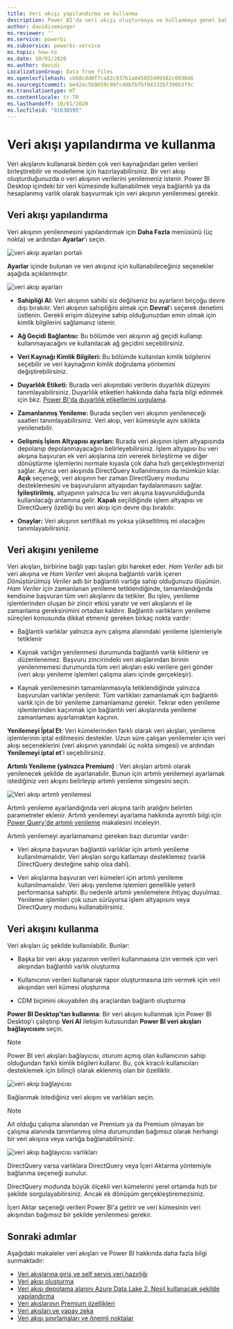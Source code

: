 ```yaml
---
title: Veri akışı yapılandırma ve kullanma
description: Power BI'da veri akışı oluşturmaya ve kullanmaya genel bakış
author: davidiseminger
ms.reviewer: ''
ms.service: powerbi
ms.subservice: powerbi-service
ms.topic: how-to
ms.date: 10/01/2020
ms.author: davidi
LocalizationGroup: Data from files
ms.openlocfilehash: cb68cdd0f7ca82c937b1a045055909582c0938d6
ms.sourcegitcommit: be424c5b9659c96fc40bfbfbf04332b739063f9c
ms.translationtype: HT
ms.contentlocale: tr-TR
ms.lasthandoff: 10/01/2020
ms.locfileid: "91638595"
---
```

# <a name="configure-and-consume-a-dataflow"></a>Veri akışı yapılandırma ve kullanma

Veri akışlarını kullanarak birden çok veri kaynağından gelen verileri birleştirebilir ve modelleme için hazırlayabilirsiniz. Bir veri akışı oluşturduğunuzda o veri akışının verilerini yenilemeniz istenir. Power BI Desktop içindeki bir veri kümesinde kullanabilmek veya bağlantılı ya da hesaplanmış varlık olarak başvurmak için veri akışının yenilenmesi gerekir.

## <a name="configuring-a-dataflow"></a>Veri akışı yapılandırma

Veri akışının yenilenmesini yapılandırmak için **Daha Fazla** menüsünü (üç nokta) ve ardından **Ayarlar**'ı seçin.

![veri akışı ayarları portalı](media/dataflows-configure-consume/dataflow-settings.png)

**Ayarlar** içinde bulunan ve veri akışınız için kullanabileceğiniz seçenekler aşağıda açıklanmıştır.

![veri akışı ayarları](media/dataflows-configure-consume/dataflow-settings-detailed.png)

* **Sahipliği Al:** Veri akışının sahibi siz değilseniz bu ayarların birçoğu devre dışı bırakılır. Veri akışının sahipliğini almak için **Devral**'ı seçerek denetimi üstlenin. Gerekli erişim düzeyine sahip olduğunuzdan emin olmak için kimlik bilgilerini sağlamanız istenir.

* **Ağ Geçidi Bağlantısı:** Bu bölümde veri akışının ağ geçidi kullanıp kullanmayacağını ve kullanılacak ağ geçidini seçebilirsiniz. 

* **Veri Kaynağı Kimlik Bilgileri:** Bu bölümde kullanılan kimlik bilgilerini seçebilir ve veri kaynağının kimlik doğrulama yöntemini değiştirebilirsiniz.

* **Duyarlılık Etiketi:** Burada veri akışındaki verilerin duyarlılık düzeyini tanımlayabilirsiniz. Duyarlılık etiketleri hakkında daha fazla bilgi edinmek için bkz. [Power BI'da duyarlılık etiketlerini uygulama](../../admin/service-security-apply-data-sensitivity-labels.md).

* **Zamanlanmış Yenileme:** Burada seçilen veri akışının yenileneceği saatleri tanımlayabilirsiniz. Veri akışı, veri kümesiyle aynı sıklıkta yenilenebilir.

* **Gelişmiş İşlem Altyapısı ayarları:** Burada veri akışının işlem altyapısında depolanıp depolanmayacağını belirleyebilirsiniz. İşlem altyapısı bu veri akışına başvuran ek veri akışlarına izin vererek birleştirme ve diğer dönüştürme işlemlerini normale kıyasla çok daha hızlı gerçekleştirmenizi sağlar. Ayrıca veri akışında DirectQuery kullanılmasını da mümkün kılar. **Açık** seçeneği, veri akışının her zaman DirectQuery modunu desteklemesini ve başvuruların altyapıdan faydalanmasını sağlar. **İyileştirilmiş**, altyapının yalnızca bu veri akışına başvurulduğunda kullanılacağı anlamına gelir. **Kapalı** seçildiğinde işlem altyapısı ve DirectQuery özelliği bu veri akışı için devre dışı bırakılır.

* **Onaylar:** Veri akışının sertifikalı mı yoksa yükseltilmiş mi olacağını tanımlayabilirsiniz. 

## <a name="refreshing-a-dataflow"></a>Veri akışını yenileme
Veri akışları, birbirine bağlı yapı taşları gibi hareket eder. *Ham Veriler* adlı bir veri akışına ve *Ham Veriler* veri akışına bağlantılı varlık içeren *Dönüştürülmüş Veriler* adlı bir bağlantılı varlığa sahip olduğunuzu düşünün. *Ham Veriler* için zamanlanan yenileme tetiklendiğinde, tamamlandığında kendisine başvuran tüm veri akışlarını da tetikler. Bu işlev, yenileme işlemlerinden oluşan bir zincir etkisi yaratır ve veri akışlarını el ile zamanlama gereksinimini ortadan kaldırır. Bağlantılı varlıkların yenileme süreçleri konusunda dikkat etmeniz gereken birkaç nokta vardır:

* Bağlantılı varlıklar yalnızca aynı çalışma alanındaki yenileme işlemleriyle tetiklenir

* Kaynak varlığın yenilenmesi durumunda bağlantılı varlık kilitlenir ve düzenlenemez. Başvuru zincirindeki veri akışlarından birinin yenilenmemesi durumunda tüm veri akışları eski verilere geri gönder (veri akışı yenileme işlemleri çalışma alanı içinde gerçekleşir).

* Kaynak yenilemesinin tamamlanmasıyla tetiklendiğinde yalnızca başvurulan varlıklar yenilenir. Tüm varlıkları zamanlamak için bağlantılı varlık için de bir yenileme zamanlamanız gerekir. Tekrar eden yenileme işlemlerinden kaçınmak için bağlantılı veri akışlarında yenileme zamanlaması ayarlamaktan kaçının.

**Yenilemeyi İptal Et**: Veri kümelerinden farklı olarak veri akışları, yenileme işlemlerinin iptal edilmesini destekler. Uzun süre çalışan yenilemeler için veri akışı seçeneklerini (veri akışının yanındaki üç nokta simgesi) ve ardından **Yenilemeyi iptal et**'i seçebilirsiniz.

**Artımlı Yenileme (yalnızca Premium)** : Veri akışları artımlı olarak yenilenecek şekilde de ayarlanabilir. Bunun için artımlı yenilemeyi ayarlamak istediğiniz veri akışını belirleyip artımlı yenileme simgesini seçin.

![Veri akışı artımlı yenilemesi](media/dataflows-configure-consume/dataflow-created-entity.png)

Artımlı yenileme ayarlandığında veri akışına tarih aralığını belirten parametreler eklenir. Artımlı yenilemeyi ayarlama hakkında ayrıntılı bilgi için [Power Query'de artımlı yenileme](https://docs.microsoft.com/power-query/dataflows/incremental-refresh) makalesini inceleyin.

Artımlı yenilemeyi ayarlamamanız gereken bazı durumlar vardır:

* Veri akışına başvuran bağlantılı varlıklar için artımlı yenileme kullanılmamalıdır. Veri akışları sorgu katlamayı desteklemez (varlık DirectQuery desteğine sahip olsa dahi). 

* Veri akışlarına başvuran veri kümeleri için artımlı yenileme kullanılmamalıdır. Veri akışı yenileme işlemleri genellikle yeterli performansa sahiptir. Bu nedenle artımlı yenilemelere ihtiyaç duyulmaz. Yenileme işlemleri çok uzun sürüyorsa işlem altyapısını veya DirectQuery modunu kullanabilirsiniz.

## <a name="consuming-a-dataflow"></a>Veri akışını kullanma

Veri akışları üç şekilde kullanılabilir. Bunlar:

* Başka bir veri akışı yazarının verileri kullanmasına izin vermek için veri akışından bağlantılı varlık oluşturma

* Kullanıcının verileri kullanarak rapor oluşturmasına izin vermek için veri akışından veri kümesi oluşturma

* CDM biçimini okuyabilen dış araçlardan bağlantı oluşturma

**Power BI Desktop'tan kullanma**: Bir veri akışını kullanmak için Power BI Desktop'ı çalıştırıp **Veri Al** iletişim kutusundan **Power BI veri akışları bağlayıcısını** seçin.

> [!NOTE]
> Power BI veri akışları bağlayıcısı, oturum açmış olan kullanıcının sahip olduğundan farklı kimlik bilgileri kullanır. Bu, çok kiracılı kullanıcıları desteklemek için bilinçli olarak eklenmiş olan bir özelliktir.

![veri akışı bağlayıcısı](media/dataflows-configure-consume/dataflow-connector.png)

Bağlanmak istediğiniz veri akışını ve varlıkları seçin. 

> [!NOTE]
> Ait olduğu çalışma alanından ve Premium ya da Premium olmayan bir çalışma alanında tanımlanmış olma durumundan bağımsız olarak herhangi bir veri akışına veya varlığa bağlanabilirsiniz.

![veri akışı bağlayıcısı varlıkları](media/dataflows-configure-consume/dataflow-entities-picker.png)

DirectQuery varsa varlıklara DirectQuery veya İçeri Aktarma yöntemiyle bağlanma seçeneği sunulur. 

DirectQuery modunda büyük ölçekli veri kümelerini yerel ortamda hızlı bir şekilde sorgulayabilirsiniz. Ancak ek dönüşüm gerçekleştiremezsiniz. 

İçeri Aktar seçeneği verileri Power BI'a getirir ve veri kümesinin veri akışından bağımsız bir şekilde yenilenmesi gerekir.

## <a name="next-steps"></a>Sonraki adımlar
Aşağıdaki makaleler veri akışları ve Power BI hakkında daha fazla bilgi sunmaktadır:

* [Veri akışlarına giriş ve self servis veri hazırlığı](dataflows-introduction-self-service.md)
* [Veri akışı oluşturma](dataflows-create.md)
* [Veri akışı depolama alanını Azure Data Lake 2. Nesil kullanacak şekilde yapılandırma](dataflows-azure-data-lake-storage-integration.md)
* [Veri akışlarının Premium özellikleri](dataflows-premium-features.md)
* [Veri akışları ve yapay zeka](dataflows-machine-learning-integration.md)
* [Veri akışı sınırlamaları ve önemli noktalar](dataflows-features-limitations.md)